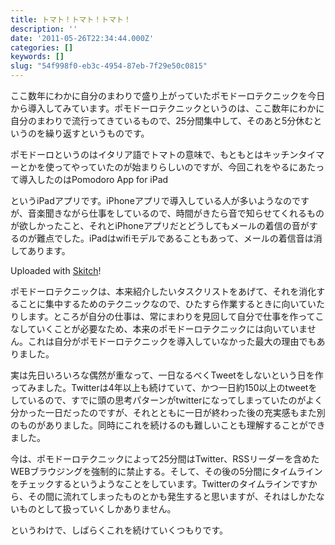 ```yaml
---
title: トマト！トマト！トマト！
description: ''
date: '2011-05-26T22:34:44.000Z'
categories: []
keywords: []
slug: "54f998f0-eb3c-4954-87eb-7f29e50c0815"
---
```

ここ数年にわかに自分のまわりで盛り上がっていたポモドーロテクニックを今日から導入してみています。ポモドーロテクニックというのは、ここ数年にわかに自分のまわりで流行ってきているもので、25分間集中して、そのあと5分休むというのを繰り返すというものです。

ポモドーロというのはイタリア語でトマトの意味で、もともとはキッチンタイマーとかを使ってやっていたのが始まりらしいのですが、今回これをやるにあたって導入したのはPomodoro App for iPad

というiPadアプリです。iPhoneアプリで導入している人が多いようなのですが、音楽聞きながら仕事をしているので、時間がきたら音で知らせてくれるものが欲しかったこと、それとiPhoneアプリだとどうしてもメールの着信の音がするのが難点でした。iPadはwifiモデルであることもあって、メールの着信音は消してあります。

Uploaded with [Skitch](http://skitch.com)!

ポモドーロテクニックは、本来紹介したいタスクリストをあげて、それを消化することに集中するためのテクニックなので、ひたすら作業するときに向いていたりします。ところが自分の仕事は、常にまわりを見回して自分で仕事を作ってこなしていくことが必要なため、本来のポモドーロテクニックには向いていません。これは自分がポモドーロテクニックを導入していなかった最大の理由でもありました。

実は先日いろいろな偶然が重なって、一日なるべくTweetをしないという日を作ってみました。Twitterは4年以上も続けていて、かつ一日約150以上のtweetをしているので、すでに頭の思考パターンがtwitterになってしまっていたのがよく分かった一日だったのですが、それとともに一日が終わった後の充実感もまた別のものがありました。同時にこれを続けるのも難しいことも理解することができました。

今は、ポモドーロテクニックによって25分間はTwitter、RSSリーダーを含めたWEBブラウジングを強制的に禁止する。そして、その後の5分間にタイムラインをチェックするというようなことをしています。Twitterのタイムラインですから、その間に流れてしまったものとかも発生すると思いますが、それはしかたないものとして扱っていくしかありません。

というわけで、しばらくこれを続けていくつもりです。